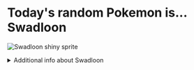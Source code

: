 # Today's random Pokemon is... Swadloon

![Swadloon shiny sprite](https://raw.githubusercontent.com/PokeAPI/sprites/master/sprites/pokemon/shiny/541.png)

<details>
<summary>Additional info about Swadloon</summary>

| srpite type | image |
|------|------|
| back_default | ![Swadloon back_default sprite](https://raw.githubusercontent.com/PokeAPI/sprites/master/sprites/pokemon/back/541.png) |
| back_shiny | ![Swadloon back_shiny sprite](https://raw.githubusercontent.com/PokeAPI/sprites/master/sprites/pokemon/back/shiny/541.png) |
| front_default | ![Swadloon front_default sprite](https://raw.githubusercontent.com/PokeAPI/sprites/master/sprites/pokemon/541.png) | </details>